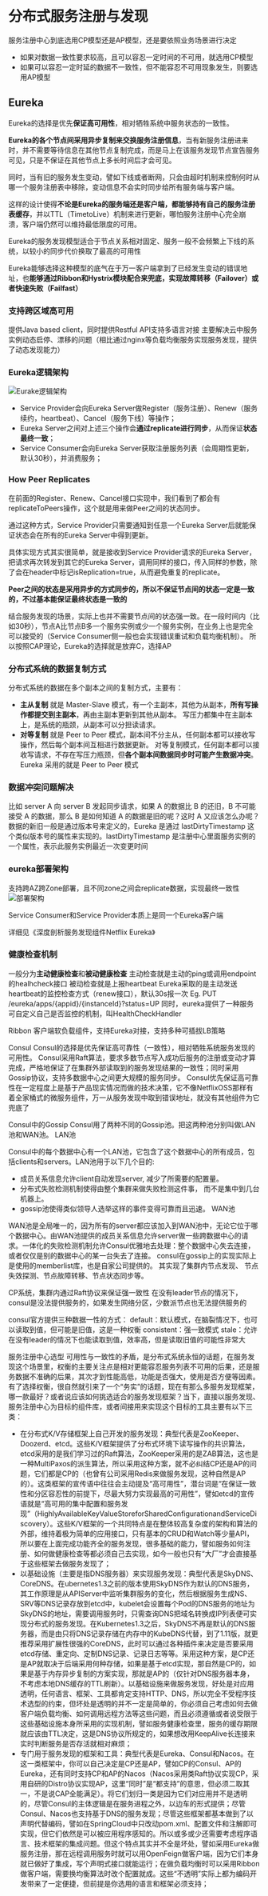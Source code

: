 # **分布式服务注册与发现**
服务注册中心到底选用CP模型还是AP模型，还是要依照业务场景进行决定
- 如果对数据一致性要求较高，且可以容忍一定时间的不可用，就选用CP模型
- 如果可以容忍一定时延的数据不一致性，但不能容忍不可用现象发生，则要选用AP模型

## **Eureka**
Eureka的选择是优先**保证高可用性**，相对牺牲系统中服务状态的一致性。

**Eureka的各个节点间采用异步复制来交换服务注册信息**，当有新服务注册进来时，并不需要等待信息在其他节点复制完成，而是马上在该服务发现节点宣告服务可见，只是不保证在其他节点上多长时间后才会可见。

同时，当有旧的服务发生变动，譬如下线或者断网，只会由超时机制来控制何时从哪一个服务注册表中移除，变动信息不会实时同步给所有服务端与客户端。

这样的设计使得**不论是Eureka的服务端还是客户端，都能够持有自己的服务注册表缓存**，并以TTL（TimetoLive）机制来进行更新，哪怕服务注册中心完全崩溃，客户端仍然可以维持最低限度的可用。

Eureka的服务发现模型适合于节点关系相对固定、服务一般不会频繁上下线的系统，以较小的同步代价换取了最高的可用性

Eureka能够选择这种模型的底气在于万一客户端拿到了已经发生变动的错误地址，也**能够通过Ribbon和Hystrix模块配合来兜底，实现故障转移（Failover）或者快速失败（Failfast）**

### **支持跨区域高可用**
提供Java based client，同时提供Restful API支持多语言对接
主要解决云中服务实例动态启停、漂移的问题（相比通过nginx等负载均衡服务实现服务发现，提供了动态发现能力）

### **Eureka逻辑架构**
![Eurake逻辑架构](https://github.com/xiaoyuge/Tech-Notes/blob/main/%E5%88%86%E5%B8%83%E5%BC%8F%E7%B3%BB%E7%BB%9F/resources/eureka_logic_arch.png)

- Service Provider会向Eureka Server做Register（服务注册）、Renew（服务续约，heartbeat）、Cancel（服务下线）等操作；
- Eureka Server之间对上述三个操作会**通过replicate进行同步**，从而保证**状态最终一致**；
- Service Consumer会向Eureka Server获取注册服务列表（会周期性更新，默认30秒），并消费服务；

### **How Peer Replicates**
在前面的Register、Renew、Cancel接口实现中，我们看到了都会有replicateToPeers操作，这个就是用来做Peer之间的状态同步。

通过这种方式，Service Provider只需要通知到任意一个Eureka Server后就能保证状态会在所有的Eureka Server中得到更新。

具体实现方式其实很简单，就是接收到Service Provider请求的Eureka Server，把请求再次转发到其它的Eureka Server，调用同样的接口，传入同样的参数，除了会在header中标记isReplication=true，从而避免重复的replicate。

**Peer之间的状态是采用异步的方式同步的，所以不保证节点间的状态一定是一致的，不过基本能保证最终状态是一致的**

结合服务发现的场景，实际上也并不需要节点间的状态强一致。在一段时间内（比如30秒），节点A比节点B多一个服务实例或少一个服务实例，在业务上也是完全可以接受的（Service Consumer侧一般也会实现错误重试和负载均衡机制）。
所以按照CAP理论，Eureka的选择就是放弃C，选择AP

### **分布式系统的数据复制方式**
分布式系统的数据在多个副本之间的复制方式，主要有：
- **主从复制**
就是 Master-Slave 模式，有一个主副本，其他为从副本，**所有写操作都提交到主副本**，再由主副本更新到其他从副本。
写压力都集中在主副本上，是系统的瓶颈，从副本可以分担读请求。
- **对等复制**
就是 Peer to Peer 模式，副本间不分主从，任何副本都可以接收写操作，然后每个副本间互相进行数据更新。
对等复制模式，任何副本都可以接收写请求，不存在写压力瓶颈，但**各个副本间数据同步时可能产生数据冲突**。
Eureka 采用的就是 Peer to Peer 模式

### **数据冲突问题解决**
比如 server A 向 server B 发起同步请求，如果 A 的数据比 B 的还旧，B 不可能接受 A 的数据，那么 B 是如何知道 A 的数据是旧的呢？这时 A 又应该怎么办呢？
数据的新旧一般是通过版本号来定义的，Eureka 是通过 lastDirtyTimestamp 这个类似版本号的属性来实现的。lastDirtyTimestamp 是注册中心里面服务实例的一个属性，表示此服务实例最近一次变更时间

### **eureka部署架构**
支持跨AZ跨Zone部署，且不同zone之间会replicate数据，实现最终一致性
![部署架构]()



Service Consumer和Service Provider本质上是同一个Eureka客户端

详细见《深度剖析服务发现组件Netflix Eureka》

### **健康检查机制**
一般分为**主动健康检查**和**被动健康检查**
主动检查就是主动的ping或调用endpoint的healhcheck接口
被动检查就是上报heartbeat
Eureka采取的是主动发送heartbeat的监控检查方式（renew接口），默认30s报一次
Eg.
PUT /eureka/apps/{appid}/{instanceId}?status=UP
同时，eureka提供了一种服务可自定义自己是否监控的机制，叫HealthCheckHandler

Ribbon
客户端软负载组件，支持Eureka对接，支持多种可插拔LB策略



Consul
Consul的选择是优先保证高可靠性（一致性），相对牺牲系统服务发现的可用性。
Consul采用Raft算法，要求多数节点写入成功后服务的注册或变动才算完成，严格地保证了在集群外部读取到的服务发现结果的一致性；同时采用Gossip协议，支持多数据中心之间更大规模的服务同步。
Consul优先保证高可靠性在一定程度上是基于产品现实情况而做的技术决策，它不像NetflixOSS那样有着全家桶式的微服务组件，万一从服务发现中取到错误地址，就没有其他组件为它兜底了

Consul中的Gossip
Consul用了两种不同的Gossip池。把这两种池分别叫做LAN池和WAN池。
LAN池

Consul中的每个数据中心有一个LAN池，它包含了这个数据中心的所有成员，包括clients和servers。LAN池用于以下几个目的:
* 成员关系信息允许client自动发现server, 减少了所需要的配置量。
* 分布式失败检测机制使得由整个集群来做失败检测这件事， 而不是集中到几台机器上。
* gossip池使得类似领导人选举这样的事件变得可靠而且迅速。
WAN池

WAN池是全局唯一的，因为所有的server都应该加入到WAN池中，无论它位于哪个数据中心。由WAN池提供的成员关系信息允许server做一些跨数据中心的请求。一体化的失败检测机制允许Consul优雅地去处理：整个数据中心失去连接， 或者仅仅是别的数据中心的某一台失去了连接。
consul在gossip上的实现实际上是使用的memberlist库，也是自家公司提供的。
其实现了集群内节点发现、 节点失效探测、节点故障转移、节点状态同步等。

CP系统，集群内通过Raft协议来保证强一致性
在没有leader节点的情况下，consul是没法提供服务的，如果发生网络分区，少数派节点也无法提供服务的

consul官方提供三种数据一性的方式：
default：默认模式，在脑裂情况下，也可以读取到值，但可能是旧值，这是一种权衡
consistent：强一致模式
stale：允许在没有leader的情况下也能读取到值，效率高，但是读取旧值的可能性非常大


服务注册中心选型
可用性与一致性的矛盾，是分布式系统永恒的话题，在服务发现这个场景里，权衡的主要关注点是相对更能容忍服务列表不可用的后果，还是服务数据不准确的后果，其次才到性能高低，功能是否强大，使用是否方便等因素。有了选择权衡，很自然就引来了一个“务实”的话题，现在有那么多服务发现框架，哪一款最好？或者说应该如何挑选适合的服务发现框架？当下，直接以服务发现、服务注册中心为目标的组件库，或者间接用来实现这个目标的工具主要有以下三类：
* 在分布式K/V存储框架上自己开发的服务发现：典型代表是ZooKeeper、Doozerd、etcd。这些K/V框架提供了分布式环境下读写操作的共识算法，etcd采用的是我们学习过的Raft算法，ZooKeeper采用的是ZAB算法，这也是一种MultiPaxos的派生算法，所以采用这种方案，就不必纠结CP还是AP的问题，它们都是CP的（也曾有公司采用Redis来做服务发现，这种自然是AP的）。这类框架的宣传语中往往会主动提及“高可用性”，潜台词是“在保证一致性和分区容忍性的前提下，尽最大努力实现最高的可用性”，譬如etcd的宣传语就是“高可用的集中配置和服务发现”（HighlyAvailableKeyValueStoreforSharedConfigurationandServiceDiscovery）。这些K/V框架的一个共同特点是在整体较高复杂度的架构和算法的外部，维持着极为简单的应用接口，只有基本的CRUD和Watch等少量API，所以要在上面完成功能齐全的服务发现，很多基础的能力，譬如服务如何注册、如何做健康检查等都必须自己去实现，如今一般也只有“大厂”才会直接基于这些框架去做服务发现了；
* 以基础设施（主要是指DNS服务器）来实现服务发现：典型代表是SkyDNS、CoreDNS。在ubernetes1.3之前的版本使用SkyDNS作为默认的DNS服务，其工作原理是从APIServer中监听集群服务的变化，然后根据服务生成NS、SRV等DNS记录存放到etcd中，kubelet会设置每个Pod的DNS服务的地址为SkyDNS的地址，需要调用服务时，只需查询DNS把域名转换成IP列表便可实现分布式的服务发现。在Kubernetes1.3之后，SkyDNS不再是默认的DNS服务器，而是由只将DNS记录存储在内存中的KubeDNS代替，到了1.11版，就更推荐采用扩展性很强的CoreDNS，此时可以通过各种插件来决定是否要采用etcd存储、重定向、定制DNS记录、记录日志等等。采用这种方案，是CP还是AP就取决于后端采用何种存储，如果是基于etcd实现，那自然是CP的，如果是基于内存异步复制的方案实现，那就是AP的（仅针对DNS服务器本身，不考虑本地DNS缓存的TTL刷新）。以基础设施来做服务发现，好处是对应用透明，任何语言、框架、工具都肯定支持HTTP、DNS，所以完全不受程序技术选型的约束，但坏处是透明的并不一定是简单的，你必须自己考虑如何去做客户端负载均衡、如何调用远程方法等这些问题，而且必须遵循或者说受限于这些基础设施本身所采用的实现机制，譬如服务健康检查里，服务的缓存期限就应该由TTL决定，这是DNS协议所规定的，如果想改用KeepAlive长连接来实时判断服务是否存活就相对麻烦；
* 专门用于服务发现的框架和工具：典型代表是Eureka、Consul和Nacos。在这一类框架中，你可以自己决定是CP还是AP，譬如CP的Consul、AP的Eureka，还有同时支持CP和AP的Nacos（Nacos采用类Raft协议实现CP，采用自研的Distro协议实现AP，这里“同时”是“都支持”的意思，但必须二取其一，不是说CAP全能满足）。将它们划归一类是因为它们对应用并不是透明的，尽管Consul的主体逻辑是在服务进程之外，以边车的形式提供；尽管Consul、Nacos也支持基于DNS的服务发现；尽管这些框架都基本做到了以声明代替编码，譬如在SpringCloud中只改动pom.xml、配置文件和注解即可实现，但它们依然是可以被应用程序感知的。所以或多或少还需要考虑程序语言、技术框架的集成问题。但这个特点其实并不全是坏处，譬如采用Eureka做服务注册，那在远程调用服务时就可以用OpenFeign做客户端，因为它们本身就已做好了集成，写个声明式接口就能运行；在做负载均衡时可以采用Ribbon做客户端，需要换均衡算法时改个配置就成。这些“不透明”实际上都为编码开发带来了一定便捷，但前提是你选用的语言和框架必须支持；

